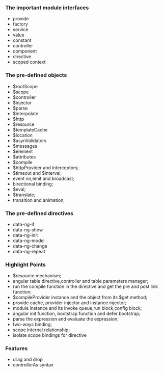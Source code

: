 ### The important module interfaces

- provide
- factory
- service
- value
- constant
- controller
- component
- directive
- scoped context

### The pre-defined objects
- $rootScope
- $scope
- $controller
- $injector
- $parse
- $interpolate
- $http
- $resource
- $templateCache
- $location
- $asynValidators
- $messages
- $element
- $attributes
- $compile
- $httpProvider and interceptors;
- $timeout and $interval;
- event on,emit and broadcast;
- birectional binding;
- $eval;
- $translate;
- transition and animation;

### The pre-defined directives
- data-ng-if
- data-ng-show
- data-ng-init
- data-ng-model
- data-ng-change
- data-ng-repeat

### Highlight Points
- $resource mechanism;
- angular table directive,controller and table parameters manager;
- run the compile function in the directive and get the pre and post link function;
- $compileProvider instance and the object from its $get method;
- provide cache, provider injector and instance injector;
- module instance and its invoke queue,run block,config block;
- angular init function, bootstrap function and defer bootstrap;
- parse the expression and evaluate the expression;
- two-ways binding;
- scope internal relationship;
- isolate scope bindings for directive


### Features
- drag and drop
- controllerAs syntax
